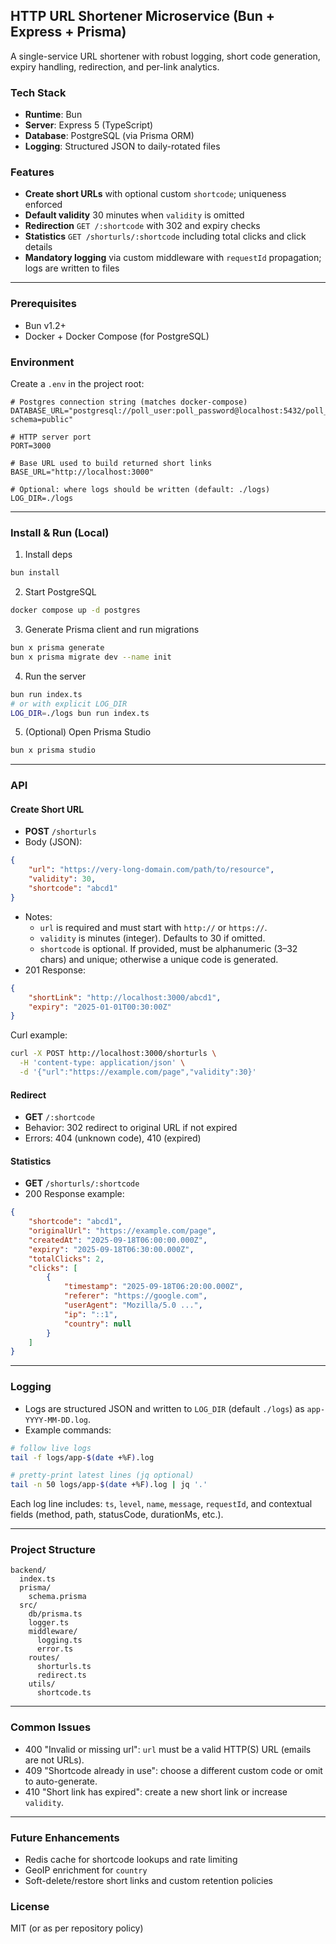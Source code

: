 ## HTTP URL Shortener Microservice (Bun + Express + Prisma)

A single-service URL shortener with robust logging, short code generation,
expiry handling, redirection, and per-link analytics.

### Tech Stack

- **Runtime**: Bun
- **Server**: Express 5 (TypeScript)
- **Database**: PostgreSQL (via Prisma ORM)
- **Logging**: Structured JSON to daily-rotated files

### Features

- **Create short URLs** with optional custom `shortcode`; uniqueness enforced
- **Default validity** 30 minutes when `validity` is omitted
- **Redirection** `GET /:shortcode` with 302 and expiry checks
- **Statistics** `GET /shorturls/:shortcode` including total clicks and click
  details
- **Mandatory logging** via custom middleware with `requestId` propagation; logs
  are written to files

---

### Prerequisites

- Bun v1.2+
- Docker + Docker Compose (for PostgreSQL)

### Environment

Create a `.env` in the project root:

```env
# Postgres connection string (matches docker-compose)
DATABASE_URL="postgresql://poll_user:poll_password@localhost:5432/poll_db?schema=public"

# HTTP server port
PORT=3000

# Base URL used to build returned short links
BASE_URL="http://localhost:3000"

# Optional: where logs should be written (default: ./logs)
LOG_DIR=./logs
```

---

### Install & Run (Local)

1. Install deps

```bash
bun install
```

2. Start PostgreSQL

```bash
docker compose up -d postgres
```

3. Generate Prisma client and run migrations

```bash
bun x prisma generate
bun x prisma migrate dev --name init
```

4. Run the server

```bash
bun run index.ts
# or with explicit LOG_DIR
LOG_DIR=./logs bun run index.ts
```

5. (Optional) Open Prisma Studio

```bash
bun x prisma studio
```

---

### API

#### Create Short URL

- **POST** `/shorturls`
- Body (JSON):

```json
{
    "url": "https://very-long-domain.com/path/to/resource",
    "validity": 30,
    "shortcode": "abcd1"
}
```

- Notes:
  - `url` is required and must start with `http://` or `https://`.
  - `validity` is minutes (integer). Defaults to 30 if omitted.
  - `shortcode` is optional. If provided, must be alphanumeric (3–32 chars) and
    unique; otherwise a unique code is generated.
- 201 Response:

```json
{
    "shortLink": "http://localhost:3000/abcd1",
    "expiry": "2025-01-01T00:30:00Z"
}
```

Curl example:

```bash
curl -X POST http://localhost:3000/shorturls \
  -H 'content-type: application/json' \
  -d '{"url":"https://example.com/page","validity":30}'
```

#### Redirect

- **GET** `/:shortcode`
- Behavior: 302 redirect to original URL if not expired
- Errors: 404 (unknown code), 410 (expired)

#### Statistics

- **GET** `/shorturls/:shortcode`
- 200 Response example:

```json
{
    "shortcode": "abcd1",
    "originalUrl": "https://example.com/page",
    "createdAt": "2025-09-18T06:00:00.000Z",
    "expiry": "2025-09-18T06:30:00.000Z",
    "totalClicks": 2,
    "clicks": [
        {
            "timestamp": "2025-09-18T06:20:00.000Z",
            "referer": "https://google.com",
            "userAgent": "Mozilla/5.0 ...",
            "ip": "::1",
            "country": null
        }
    ]
}
```

---

### Logging

- Logs are structured JSON and written to `LOG_DIR` (default `./logs`) as
  `app-YYYY-MM-DD.log`.
- Example commands:

```bash
# follow live logs
tail -f logs/app-$(date +%F).log

# pretty-print latest lines (jq optional)
tail -n 50 logs/app-$(date +%F).log | jq '.'
```

Each log line includes: `ts`, `level`, `name`, `message`, `requestId`, and
contextual fields (method, path, statusCode, durationMs, etc.).

---

### Project Structure

```
backend/
  index.ts
  prisma/
    schema.prisma
  src/
    db/prisma.ts
    logger.ts
    middleware/
      logging.ts
      error.ts
    routes/
      shorturls.ts
      redirect.ts
    utils/
      shortcode.ts
```

---

### Common Issues

- 400 "Invalid or missing url": `url` must be a valid HTTP(S) URL (emails are
  not URLs).
- 409 "Shortcode already in use": choose a different custom code or omit to
  auto-generate.
- 410 "Short link has expired": create a new short link or increase `validity`.

---

### Future Enhancements

- Redis cache for shortcode lookups and rate limiting
- GeoIP enrichment for `country`
- Soft-delete/restore short links and custom retention policies

### License

MIT (or as per repository policy)
